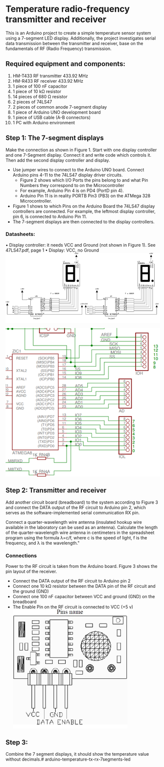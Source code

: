 # Temperature radio-frequency transmitter  and  receiver

This is an Arduino project to create a simple temperature sensor system using a 7-segment LED display. Additionally, the project investigates serial data transmission between the transmitter and receiver, base on the fundamentals of RF (Radio Frequency) transmission.

## Required  equipment  and  components:
1.	HM-T433 RF transmitter 433.92 MHz 
2.	HM-R433 RF receiver 433.92 MHz 
3.	1 piece of 100 nF capacitor
4.	1 piece of 10 kΩ resistor
5.	14 pieces of 680 Ω resistor
6.	2 pieces of 74LS47
7.	2 pieces of common anode 7-segment display
8.	1 piece of Arduino UNO development board
9.	1 piece of USB cable (A-B connectors)
10.	1 PC with Arduino environment

## Step 1: The 7-segment displays
Make the connection as shown in Figure 1. Start with one display controller and one 7-Segment display. Connect it and write code which controls it. Then add the second display controller and display.
 - Use jumper wires to connect to the Arduino UNO board. Connect Arduino pins 4-11 to the 74LS47 display driver circuits.
	 - Figure 2 shows which I/O Ports the pins belong to and what Pin Numbers they correspond to on the Microcontroller 
	 - For example, Arduino Pin 4 is on PD4 (PortD pin 4).
	 - Arduino Pin 11 is in reality PORTB Pin3 (PB3) on the ATMega 328 Microcontroller. 
  - Figure 1 shows to which Pins on the Arduino Board the 74LS47 display controllers are connected. For
   example, the leftmost display controller, pin 6, is connected to Arduino Pin 11.    
 - The 7-segment displays are then connected to the display controllers.

###  Datasheets:
•	Display controller: it needs VCC and Ground (not shown in Figure 1). See 47LS47.pdf, page 1
•	Display: VCC, no Ground
![Figure 1](./img/figure1.png)

![Figure 2](./img/figure2.png)

## Step 2: Transmitter and receiver

Add another circuit board (breadboard) to the system according to Figure 3 and connect the DATA output of the RF circuit to Arduino pin 2, which serves as the software-implemented serial communication RX pin.

Connect a quarter-wavelength wire antenna (insulated hookup wire available in the laboratory can be used as an antenna). Calculate the length of the quarter-wavelength wire antenna in centimeters in the spreadsheet program using the formula λ=c/f, where c is the speed of light, f is the frequency, and λ is the wavelength."


### Connections

Power to the RF circuit is taken from the Arduino board. Figure 3 shows the pin layout of the receiver.

 - Connect the DATA output of the RF circuit to Arduino pin 2
 - Connect one 10 kΩ resistor between the DATA pin of the RF circuit and the ground (GND)
 - Connect one 100 nF capacitor between VCC and ground (GND) on the breadboard
 - The Enable Pin on the RF circuit is connected to VCC (+5 v)
![Figure 3](./img/figure3.png)

## Step 3:

Combine the 7 segment displays, it should show the temperature value without decimals.# arduino-temperature-tx-rx-7segments-led
